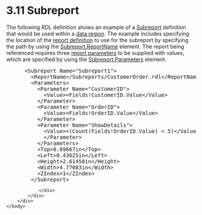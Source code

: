<html dir="LTR" xmlns:mshelp="http://msdn.microsoft.com/mshelp" xmlns:ddue="http://ddue.schemas.microsoft.com/authoring/2003/5" xmlns:xlink="http://www.w3.org/1999/xlink" xmlns:tool="http://www.microsoft.com/tooltip">
    <head>
        <meta http-equiv="Content-Type" content="text/html; CHARSET=utf-8"></meta>
        <meta name="save" content="history"></meta>
        <title>3.11 Subreport</title>
        <xml>
            <mshelp:toctitle title="3.11 Subreport"></mshelp:toctitle>
            <mshelp:rltitle title="[MS-RDL]: Subreport"></mshelp:rltitle>
            <mshelp:keyword index="A" term="40ed3768-0835-4989-a20d-3c06907f43df"></mshelp:keyword>
            <mshelp:attr name="DCSext.ContentType" value="open specification"></mshelp:attr>
            <mshelp:attr name="AssetID" value="40ed3768-0835-4989-a20d-3c06907f43df"></mshelp:attr>
            <mshelp:attr name="TopicType" value="kbRef"></mshelp:attr>
            <mshelp:attr name="DCSext.Title" value="[MS-RDL]: Subreport" />
        </xml>
    </head>
    <body>
        <div id="header">
            <h1 class="heading">3.11 Subreport</h1>
        </div>
        <div id="mainSection">
            <div id="mainBody">
                <div id="allHistory" class="saveHistory"></div>
                <div id="sectionSection0" class="section" name="collapseableSection">
                    

<p>The following RDL definition shows an example of a <a href="04d4d6d6-e103-48fc-b4f7-bf5b4a7e56e5.htm">Subreport</a> definition that
would be used within a <a href="b2482b3f-74ab-4ca8-a9e5-c07955011743.htm#gt_6abb146e-d02e-45aa-a034-b25b23b0dd48">data
region</a>. The example includes specifying the location of the <a href="b2482b3f-74ab-4ca8-a9e5-c07955011743.htm#gt_acfed2ba-3a4e-43a9-a076-cd1429dd294a">report definition</a> to use
for the subreport by specifying the path by using the <a href="33862fbd-d3bd-4356-bf2d-01126ae0b447.htm">Subreport.ReportName</a>
element. The report being referenced requires three <a href="b2482b3f-74ab-4ca8-a9e5-c07955011743.htm#gt_283f53be-0e83-4476-b3d3-8cc31468e6ef">report parameters</a> to be
supplied with values, which are specified by using the <a href="320127f0-1597-48fe-98b9-66cd00c8805b.htm">Subreport.Parameters</a>
element.</p>

<dl>
<dd>
<div><pre> &lt;Subreport Name=&quot;Subreport1&quot;&gt;
   &lt;ReportName&gt;/Subreports/CustomerOrder.rdl&lt;/ReportName&gt;
   &lt;Parameters&gt;
     &lt;Parameter Name=&quot;CustomerID&quot;&gt;
       &lt;Value&gt;=Fields!CustomerID.Value&lt;/Value&gt;
     &lt;/Parameter&gt;
     &lt;Parameter Name=&quot;OrderID&quot;&gt;
       &lt;Value&gt;=Fields!OrderID.Value&lt;/Value&gt;
     &lt;/Parameter&gt;
     &lt;Parameter Name=&quot;ShowDetails&quot;&gt;
       &lt;Value&gt;=(Count(Fields!OrderID.Value) &lt; 5)&lt;/Value&gt;
       &lt;/Parameter&gt;
     &lt;/Parameters&gt;
     &lt;Top&gt;0.69667in&lt;/Top&gt;
     &lt;Left&gt;0.43625in&lt;/Left&gt;
     &lt;Height&gt;2.61458in&lt;/Height&gt;
     &lt;Width&gt;4.77083in&lt;/Width&gt;
     &lt;ZIndex&gt;1&lt;/ZIndex&gt;
   &lt;/Subreport&gt;
</pre></div>
</dd></dl>


                </div>
            </div>
        </div>
    </body>
</html>